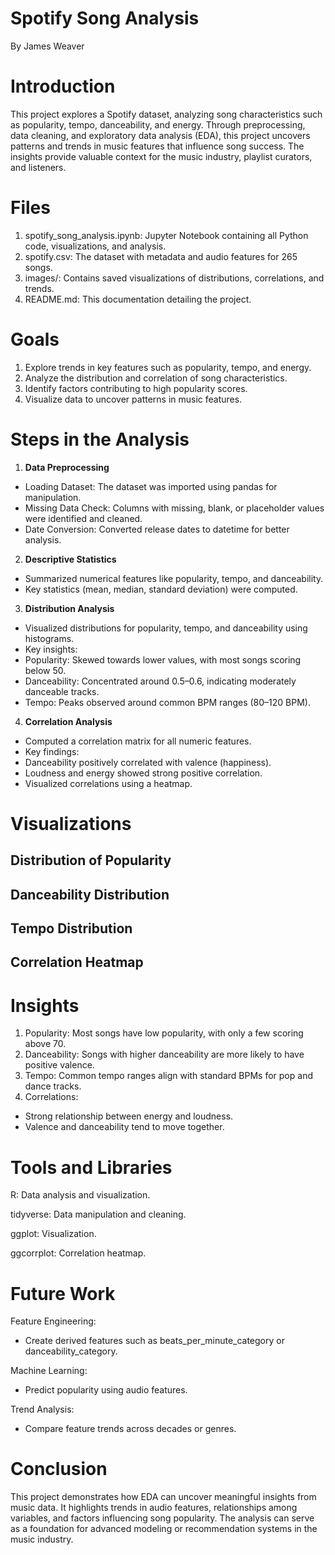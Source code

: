 # Spotify Song Analysis
By James Weaver

# Introduction
This project explores a Spotify dataset, analyzing song characteristics such as popularity, tempo, danceability, and energy. Through preprocessing, data cleaning, and exploratory data analysis (EDA), this project uncovers patterns and trends in music features that influence song success. The insights provide valuable context for the music industry, playlist curators, and listeners.

# Files
1. spotify_song_analysis.ipynb: Jupyter Notebook containing all Python code, visualizations, and analysis.
2. spotify.csv: The dataset with metadata and audio features for 265 songs.
3. images/: Contains saved visualizations of distributions, correlations, and trends.
4. README.md: This documentation detailing the project.

# Goals
1. Explore trends in key features such as popularity, tempo, and energy.
2. Analyze the distribution and correlation of song characteristics.
3. Identify factors contributing to high popularity scores.
4. Visualize data to uncover patterns in music features.

# Steps in the Analysis
1. **Data Preprocessing**
- Loading Dataset: The dataset was imported using pandas for manipulation.
- Missing Data Check: Columns with missing, blank, or placeholder values were identified and cleaned.
- Date Conversion: Converted release dates to datetime for better analysis.
2. **Descriptive Statistics**
- Summarized numerical features like popularity, tempo, and danceability.
- Key statistics (mean, median, standard deviation) were computed.
3. **Distribution Analysis**
- Visualized distributions for popularity, tempo, and danceability using histograms.
- Key insights:
- Popularity: Skewed towards lower values, with most songs scoring below 50.
- Danceability: Concentrated around 0.5–0.6, indicating moderately danceable tracks.
- Tempo: Peaks observed around common BPM ranges (80–120 BPM).
4. **Correlation Analysis**
- Computed a correlation matrix for all numeric features.
- Key findings:
- Danceability positively correlated with valence (happiness).
- Loudness and energy showed strong positive correlation.
- Visualized correlations using a heatmap.

# Visualizations
## Distribution of Popularity

## Danceability Distribution

## Tempo Distribution

## Correlation Heatmap

# Insights
1. Popularity: Most songs have low popularity, with only a few scoring above 70.
2. Danceability: Songs with higher danceability are more likely to have positive valence.
3. Tempo: Common tempo ranges align with standard BPMs for pop and dance tracks.
4. Correlations:
- Strong relationship between energy and loudness.
- Valence and danceability tend to move together.

# Tools and Libraries
R: Data analysis and visualization.

tidyverse: Data manipulation and cleaning.

ggplot: Visualization.

ggcorrplot: Correlation heatmap.

# Future Work
Feature Engineering:
- Create derived features such as beats_per_minute_category or danceability_category.

Machine Learning:
- Predict popularity using audio features.

Trend Analysis:
- Compare feature trends across decades or genres.

# Conclusion
This project demonstrates how EDA can uncover meaningful insights from music data. It highlights trends in audio features, relationships among variables, and factors influencing song popularity. The analysis can serve as a foundation for advanced modeling or recommendation systems in the music industry.
